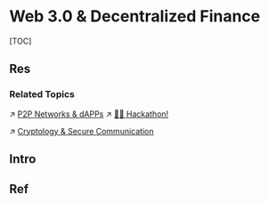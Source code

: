 # Web 3.0 & Decentralized Finance

[TOC]



## Res
### Related Topics
↗ [P2P Networks & dAPPs](../../🔑%20CS%20Core/🏎️%20Computer%20Networking%20and%20Communication/P2P%20Networks%20&%20dAPPs/P2P%20Networks%20&%20dAPPs.md)
↗ [🤙🏾 Hackathon!](../../🗺%20CS%20Overview/🤲🏼%20Opportunities%20&%20Career%20Development/📆%20Conference%20&%20Events%20(Industry%20&%20Academia)/🤙🏾%20Hackathon!.md)

↗ [Cryptology & Secure Communication](../../CyberSecurity/🚬%20Cryptology%20&%20Secure%20Communication/Cryptology%20&%20Secure%20Communication.md)



## Intro



## Ref
